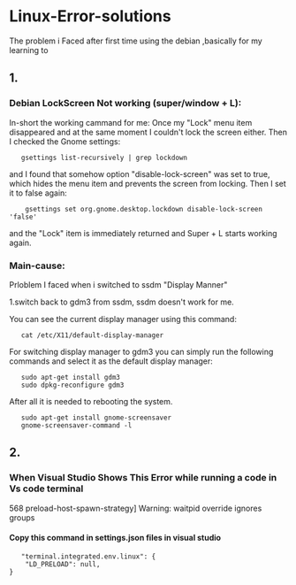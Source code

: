 # Linux-Error-solutions
The problem i Faced after first time using the debian ,basically for my learning to 


<h2>1.</h2><h3>Debian LockScreen Not working (super/window + L):</h3>

In-short the working cammand for me:
Once my "Lock" menu item disappeared and at the same moment I couldn't lock the screen either. Then I checked the Gnome settings:
                                                     
       gsettings list-recursively | grep lockdown

and I found that somehow option "disable-lock-screen" was set to true, which hides the menu item and prevents the screen from locking. Then I set it to false again:

        gsettings set org.gnome.desktop.lockdown disable-lock-screen 'false'

and the "Lock" item is immediately returned and Super + L starts working again.

<h3>Main-cause:</h3>
Prloblem I faced when i switched to ssdm "Display Manner"

1.switch back to gdm3 from ssdm, ssdm doesn't work for me.

You can see the current display manager using this command:

       cat /etc/X11/default-display-manager

For switching display manager to gdm3 you can simply run the following commands and select it as the default display manager:

       sudo apt-get install gdm3
       sudo dpkg-reconfigure gdm3

After all it is needed to rebooting the system.
              
       sudo apt-get install gnome-screensaver
       gnome-screensaver-command -l


<h2>2.</h2><h3>When Visual Studio Shows This Error while running a code in Vs code terminal</h3>
<p>568 preload-host-spawn-strategy] Warning: waitpid override ignores groups</p>
     <h4>Copy this command in settings.json files in visual studio </h4> 
     
       "terminal.integrated.env.linux": {
        "LD_PRELOAD": null,
    }
